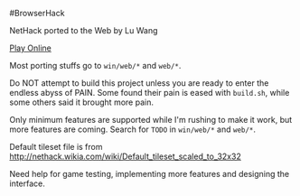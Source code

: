 #BrowserHack

NetHack ported to the Web by Lu Wang

[Play Online](http://coolwanglu.github.io/BrowserHack/)

Most porting stuffs go to `win/web/*` and `web/*`.

Do NOT attempt to build this project unless you are ready to enter the endless abyss of PAIN.
Some found their pain is eased with `build.sh`, while some others said it brought more pain.

Only minimum features are supported while I'm rushing to make it work, but more features are coming.
Search for `TODO` in `win/web/*` and `web/*`.

Default tileset file is from http://nethack.wikia.com/wiki/Default_tileset_scaled_to_32x32

Need help for game testing, implementing more features and designing the interface.

